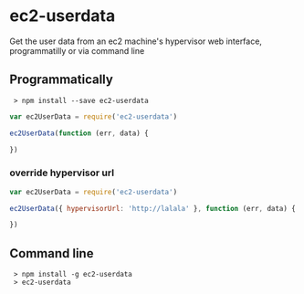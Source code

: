 # ec2-userdata

Get the user data from an ec2 machine's hypervisor web interface, programmatilly or via command line

## Programmatically

```
 > npm install --save ec2-userdata
```


```javascript
var ec2UserData = require('ec2-userdata')

ec2UserData(function (err, data) {

})
```

### override hypervisor url 

```javascript
var ec2UserData = require('ec2-userdata')

ec2UserData({ hypervisorUrl: 'http://lalala' }, function (err, data) {

})
```

## Command line
```
 > npm install -g ec2-userdata
 > ec2-userdata
```
